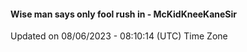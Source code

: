 #### Wise man says only fool rush in - McKidKneeKaneSir
Updated on 08/06/2023 - 08:10:14 (UTC) Time Zone
